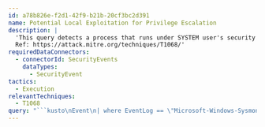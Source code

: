```yaml
---
id: a78b826e-f2d1-42f9-b21b-20cf3bc2d391
name: Potential Local Exploitation for Privilege Escalation
description: |
  'This query detects a process that runs under SYSTEM user's security context and was spawned by a process that was running under a lower security context indicating an exploitation for privilege escalation.
  Ref: https://attack.mitre.org/techniques/T1068/'
requiredDataConnectors:
  - connectorId: SecurityEvents
    dataTypes:
      - SecurityEvent
tactics:
  - Execution
relevantTechniques:
  - T1068
query: "```kusto\nEvent\n| where EventLog == \"Microsoft-Windows-Sysmon/Operational\" and EventID==1\n| parse EventData with * 'IntegrityLevel\">' IntegrityLevel \"<\" * 'ParentUser\">' ParentUser \"<\" *\n| where IntegrityLevel in (\"System\") and not(ParentUser in (\"NT AUTHORITY\\\\NETWORK SERVICE\",\"-\",\"NT AUTHORITY\\\\SYSTEM\",\"NT AUTHORITY\\\\LOCAL SERVICE\")) \n| parse EventData with * 'ProcessGuid\">' ProcessGuid \"<\" * 'Image\">' Image \"<\" * 'CommandLine\">' CommandLine \"<\" * 'ParentProcessGuid\">' ParentProcessGuid \"<\" * 'ParentImage\">' ParentImage \"<\" * 'ParentCommandLine\">' ParentCommandLine \"<\" *\n| summarize StartTime = min(TimeGenerated), EndTime = max(TimeGenerated) by EventID, Computer, ParentUser, ParentImage, ParentCommandLine, ParentProcessGuid, IntegrityLevel, UserName, Image, CommandLine, ProcessGuid\n```"
---
```


